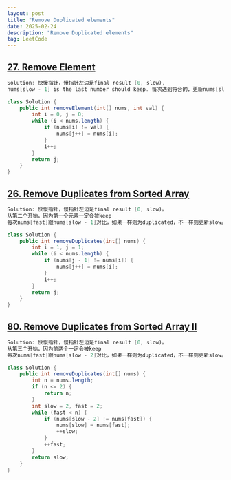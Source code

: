 ```yaml
---
layout: post
title: "Remove Duplicated elements"
date: 2025-02-24
description: "Remove Duplicated elements"
tag: LeetCode
---
```


## [27. Remove Element](https://leetcode.cn/problems/remove-element/description/)

```Java
Solution: 快慢指针，慢指针左边是final result [0, slow),
nums[slow - 1] is the last number should keep. 每次遇到符合的，更新nums[slow]就行

class Solution {
    public int removeElement(int[] nums, int val) {
        int i = 0, j = 0;
        while (i < nums.length) {
            if (nums[i] != val) {
                nums[j++] = nums[i];
            }
            i++;
        }
        return j;
    }
}
```

## [26. Remove Duplicates from Sorted Array](https://leetcode.cn/problems/remove-duplicates-from-sorted-array/description/)

```Java
Solution: 快慢指针，慢指针左边是final result [0, slow)。
从第二个开始，因为第一个元素一定会被keep
每次nums[fast]跟nums[slow - 1]对比，如果一样则为duplicated，不一样则更新slow。

class Solution {
    public int removeDuplicates(int[] nums) {
        int i = 1, j = 1;
        while (i < nums.length) {
            if (nums[j - 1] != nums[i]) {
                nums[j++] = nums[i];
            }
            i++;
        }
        return j;
    }
}
```

## [80. Remove Duplicates from Sorted Array II](https://leetcode.cn/problems/remove-duplicates-from-sorted-array-ii/description/)

```Java
Solution: 快慢指针，慢指针左边是final result [0, slow)。
从第三个开始，因为前两个一定会被keep
每次nums[fast]跟nums[slow - 2]对比，如果一样则为duplicated，不一样则更新slow。

class Solution {
    public int removeDuplicates(int[] nums) {
        int n = nums.length;
        if (n <= 2) {
            return n;
        }
        int slow = 2, fast = 2;
        while (fast < n) {
            if (nums[slow - 2] != nums[fast]) {
                nums[slow] = nums[fast];
                ++slow;
            }
            ++fast;
        }
        return slow;
    }
}
```
